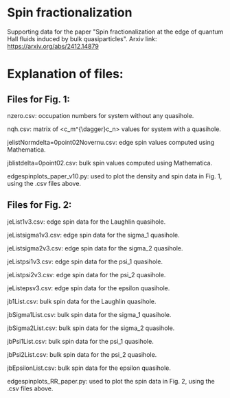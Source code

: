 # Spin fractionalization

Supporting data for the paper "Spin fractionalization at the edge of quantum Hall fluids induced by bulk quasiparticles". Arxiv link: https://arxiv.org/abs/2412.14879

# Explanation of files:

## Files for Fig. 1:

nzero.csv: occupation numbers for system without any quasihole.

nqh.csv: matrix of <c_m^{\dagger}c_n> values for system with a quasihole.

jelistNormdelta=0point02Novernu.csv: edge spin values computed using Mathematica.

jblistdelta=0point02.csv: bulk spin values computed using Mathematica.

edgespinplots_paper_v10.py: used to plot the density and spin data in Fig. 1, using the .csv files above. 

## Files for Fig. 2:

jeList1v3.csv: edge spin data for the Laughlin quasihole.

jeListsigma1v3.csv: edge spin data for the sigma_1 quasihole.

jeListsigma2v3.csv: edge spin data for the sigma_2 quasihole.

jeListpsi1v3.csv: edge spin data for the psi_1 quasihole.

jeListpsi2v3.csv: edge spin data for the psi_2 quasihole.

jeListepsv3.csv: edge spin data for the epsilon quasihole.

jb1List.csv: bulk spin data for the Laughlin quasihole.

jbSigma1List.csv: bulk spin data for the sigma_1 quasihole.

jbSigma2List.csv: bulk spin data for the sigma_2 quasihole.

jbPsi1List.csv: bulk spin data for the psi_1 quasihole.

jbPsi2List.csv: bulk spin data for the psi_2 quasihole.

jbEpsilonList.csv: bulk spin data for the epsilon quasihole.

edgespinplots_RR_paper.py: used to plot the spin data in Fig. 2, using the .csv files above.
